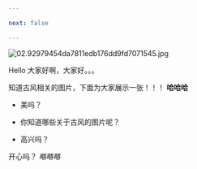 ```yaml
---

next: false

---
```




<BlogInfo id="1066"/>

![02.92979454da7811edb176dd9fd7071545.jpg](http://www.lll.plus/media/image/2023/04/14/02.92979454da7811edb176dd9fd7071545.jpg)

Hello 大家好啊，大家好。。。

知道古风相关的图片，下面为大家展示一张！！！ **哈哈哈**

  * 美吗？

  * 你知道哪些关于古风的图片呢？

  * 高兴吗？

开心吗？ _略略略_


<ActionBox />

